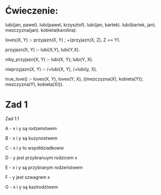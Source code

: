 # Ćwieczenie:

lubi(jan, pawel).
lubi(pawel, krzysztof).
lubi(jan, bartek).
lubi(bartek, jan).
mezczyzna(jan).
kobieta(karolina).

loves(X, Y) :- 
    przyjazn(X, Y) ; \+(przyjazn(X, Z), Z =\= Y).

przyjazn(X, Y) :- 
    lubi(X,Y),
    lubi(Y,X).

niby_przyjazn(X, Y) :-
    lubi(X, Y);
    lubi(Y, X).

nieprzyjazn(X, Y) :-
    /+lubi(X, Y),
    /+lubi(y, X).


true_love() :-
    loves(X, Y), loves(Y, X), ((mezczyzna(X), kobieta(Y)); mezczyzna(Y), kobieta(X))).




# Zad 1

Zad 1.1

A - x i y są rodzeństwem

B - x i y są kuzynostwem

C - x i y to współdziadkowie 

D - y jest przybranuym rodzicem x

E - x i y są przybranym rodzeństwem

F - y jest szwagrem x 

G - x i y są kazirodztwem


